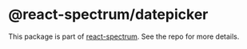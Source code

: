 # @react-spectrum/datepicker

This package is part of [react-spectrum](https://github.com/adobe-private/react-spectrum-v3). See the repo for more details.
